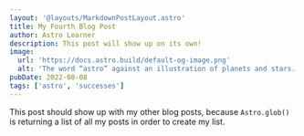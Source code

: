 ```yaml
---
layout: '@layouts/MarkdownPostLayout.astro'
title: My Fourth Blog Post
author: Astro Learner
description: This post will show up on its own!
image:
  url: 'https://docs.astro.build/default-og-image.png'
  alt: 'The word “astro” against an illustration of planets and stars.'
pubDate: 2022-08-08
tags: ['astro', 'successes']
---
```

This post should show up with my other blog posts, because `Astro.glob()` is returning a list of all my posts in order to create my list.
